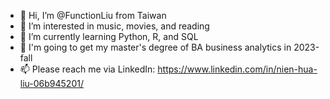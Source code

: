 - 👋 Hi, I’m @FunctionLiu from Taiwan 
- 👀 I’m interested in music, movies, and reading
- 🌱 I’m currently learning Python, R, and SQL
- 💞️ I'm going to get my master's degree of BA business analytics in 2023-fall
- 📫 Please reach me via LinkedIn: https://www.linkedin.com/in/nien-hua-liu-06b945201/

<!---
FunctionLiu/FunctionLiu is a ✨ special ✨ repository because its `README.md` (this file) appears on your GitHub profile.
You can click the Preview link to take a look at your changes.
--->
